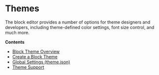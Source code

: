 # Themes

The block editor provides a number of options for theme designers and developers, including theme-defined color settings, font size control, and much more.

**Contents**

- [Block Theme Overview](/docs/how-to-guides/themes/block-theme-overview.md)
- [Create a Block Theme](/docs/how-to-guides/themes/create-block-theme.md)
- [Global Settings (theme.json)](/docs/how-to-guides/themes/theme-json.md)
- [Theme Support](/docs/how-to-guides/themes/theme-support.md)
